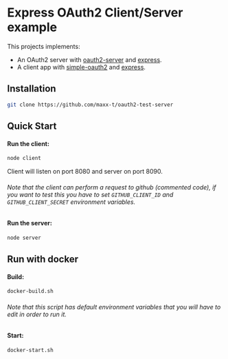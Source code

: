 # Express OAuth2 Client/Server example

This projects implements:
 
 - An OAuth2 server with [oauth2-server](https://www.npmjs.com/package/oauth2-server) and [express](https://www.npmjs.com/package/express).
 - A client app with [simple-oauth2](https://www.npmjs.com/package/simple-oauth2) and [express](https://www.npmjs.com/package/express).

## Installation

```bash
git clone https://github.com/maxx-t/oauth2-test-server
```

## Quick Start

#### Run the client:
```bash
node client
```

Client will listen on port 8080 and server on port 8090.

###### Note that the client can perform a request to github (commented code), if you want to test this you have to set `GITHUB_CLIENT_ID` and `GITHUB_CLIENT_SECRET` environment variables.

#### Run the server:
```bash
node server
```

## Run with docker

#### Build:
```bash
docker-build.sh
```

###### Note that this script has default environment variables that you will have to edit in order to run it.
#### Start:
```bash
docker-start.sh
```


